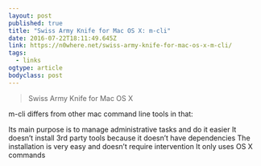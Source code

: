 ```yaml
---
layout: post 
published: true 
title: "Swiss Army Knife for Mac OS X: m-cli" 
date: 2016-07-22T18:11:49.645Z 
link: https://n0where.net/swiss-army-knife-for-mac-os-x-m-cli/ 
tags:
  - links
ogtype: article 
bodyclass: post 
---
```


> Swiss Army Knife for Mac OS X

m-cli differs from other mac command line tools in that:

Its main purpose is to manage administrative tasks and do it easier
It doesn’t install 3rd party tools because it doesn’t have dependencies
The installation is very easy and doesn’t require intervention
It only uses OS X commands